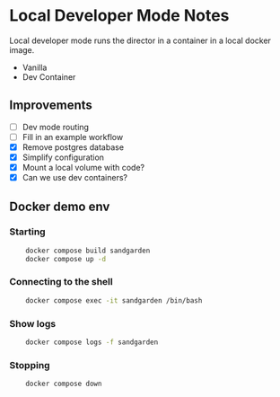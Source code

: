 # Local Developer Mode Notes

Local developer mode runs the director in a container in a local docker image.

* Vanilla
* Dev Container

## Improvements

* [ ] Dev mode routing
* [ ] Fill in an example workflow
* [x] Remove postgres database
* [x] Simplify configuration
* [x] Mount a local volume with code?
* [x] Can we use dev containers?

## Docker demo env

### Starting
```bash
    docker compose build sandgarden
    docker compose up -d
```

### Connecting to the shell
```bash
    docker compose exec -it sandgarden /bin/bash
```

### Show logs
```bash
    docker compose logs -f sandgarden
```

### Stopping
```bash
    docker compose down
```